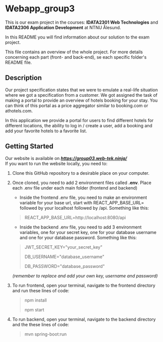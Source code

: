 # Webapp_group3
This is our exam project in the courses: **IDATA2301 Web Technologies** and 
**IDATA2306 Application Development** at NTNU Ålesund.

In this README you will find information about our solution to the exam project.

This file contains an overview of the whole project. For more details concerning each part 
(front- and back-end), se each specific folder's README file.

## Description
Our project specification states that we were to emulate a real-life situation where we got a specification
from a customer. We got assigned the task of making a portal to provide an overview of hotels booking 
for your stay. You can think of this portal as a price aggregator similar to booking.com or 
athotels.com.

In this application we provide a portal for users to find different hotels for different locations,
the ability to log in / create a user, add a booking and add your favorite hotels to a favorite list.

## Getting Started
Our website is available on ***https://group03.web-tek.ninja/*** <br>
If you want to run the website locally, you need to: 
1. Clone this GitHub repository to a desirable place on your computer.
2. Once cloned, you need to add 2 environment files called **.env**. Place each .env file under each
main folder (frontend and backend)
   - Inside the frontend .env file, you need to make an environment variable for your base url, start 
   with REACT_APP_BASE_URL= followed by your localhost followed by /api. Something like this:
    > REACT_APP_BASE_URL=http://localhost:8080/api
   - Inside the backend .env file, you need to add 3 environment variables, one for your secret key, 
   one for your database username and one for your database password. Something like this:
    >JWT_SECRET_KEY="your_secret_key"
    > 
    >DB_USERNAME="database_username"
    > 
    >DB_PASSWORD="database_password"

    *(remember to replace and add your own key, username and password)*

3. To run frontend, open your terminal, navigate to the frontend directory and run these lines of code:
    >   npm install
    >
    > npm start

4. To run backend, open your terminal, navigate to the backend directory and the these lines of code:
    >mvn spring-boot:run
